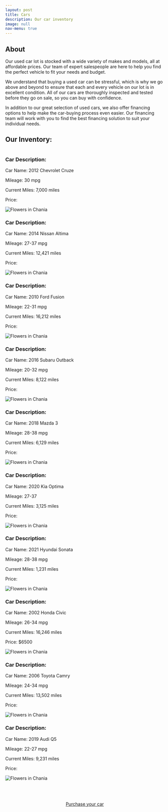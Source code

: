 ```yaml
---
layout: post
title: Cars
description: Our car inventory
image: null
nav-menu: true
---
```

<h2 id="content">About</h2>
<p>Our used car lot is stocked with a wide variety of makes and models, all at affordable prices. Our team of expert salespeople are here to help you find the perfect vehicle to fit your needs and budget.

We understand that buying a used car can be stressful, which is why we go above and beyond to ensure that each and every vehicle on our lot is in excellent condition. All of our cars are thoroughly inspected and tested before they go on sale, so you can buy with confidence.

In addition to our great selection of used cars, we also offer financing options to help make the car-buying process even easier. Our financing team will work with you to find the best financing solution to suit your individual needs.</p>

<h2>Our Inventory:</h2>
<div class="column">
<div class="row">
	<div class="6u 12u$(small)">
		<h3>Car Description:</h3>
		<p>Car Name: 2012 Chevrolet Cruze<br></p>
		<p>Mileage: 30 mpg<br></p>
		<p>Current Miles: 7,000 miles<br></p>
		<p>Price: <br></p>
	</div>
	<div width="20%" class="6u$ 12u$(small)">
		<img src="/assets/images/chevrolet-cruze.jpg" alt="Flowers in Chania">
</div>
<div class="row">
	<div class="6u 12u$(small)">
		<h3>Car Description:</h3>
		<p>Car Name: 2014 Nissan Altima<br></p>
		<p>Mileage: 27-37 mpg<br></p>
		<p>Current Miles: 12,421 miles<br></p>
		<p>Price: <br></p>
	</div>
	<div class="6u$ 12u$(small)">
		<img src="/assets/images/nissan-altima.jpg" alt="Flowers in Chania">
</div>
<div class="row">
	<div class="6u 12u$(small)">
		<h3>Car Description:</h3>
		<p>Car Name: 2010 Ford Fusion<br></p>
		<p>Mileage: 22-31 mpg<br></p>
		<p>Current Miles: 16,212 miles<br></p>
		<p>Price: <br></p>
	</div>
	<div class="6u$ 12u$(small)">
		<img src="/assets/images/ford-fusion.webp" alt="Flowers in Chania">
</div>
<div class="row">
	<div class="6u 12u$(small)">
		<h3>Car Description:</h3>
		<p>Car Name: 2016 Subaru Outback<br></p>
		<p>Mileage: 20-32 mpg<br></p>
		<p>Current Miles: 8,122 miles<br></p>
		<p>Price: <br></p>
	</div>
	<div class="6u$ 12u$(small)">
		<img src="/assets/images/subaru-outback.jpg" alt="Flowers in Chania">
</div>
<div class="row">
	<div class="6u 12u$(small)">
		<h3>Car Description:</h3>
		<p>Car Name: 2018 Mazda 3<br></p>
		<p>Mileage: 28-38 mpg<br></p>
		<p>Current Miles: 6,129 miles<br></p>
		<p>Price: <br></p>
	</div>
	<div class="6u$ 12u$(small)">
		<img src="/assets/images/mazda-3.jpg" alt="Flowers in Chania">
</div>
<div class="row">
	<div class="6u 12u$(small)">
		<h3>Car Description:</h3>
		<p>Car Name: 2020 Kia Optima<br></p>
		<p>Mileage: 27-37<br></p>
		<p>Current Miles: 3,125 miles<br></p>
		<p>Price: <br></p>
	</div>
	<div class="6u$ 12u$(small)">
		<img src="/assets/images/kia-optima.webp" alt="Flowers in Chania">
</div>
<div class="row">
	<div class="6u 12u$(small)">
		<h3>Car Description:</h3>
		<p>Car Name: 2021 Hyundai Sonata<br></p>
		<p>Mileage: 28-38 mpg<br></p>
		<p>Current Miles: 1,231 miles<br></p>
		<p>Price: <br></p>
	</div>
	<div class="6u$ 12u$(small)">
		<img src="/assets/images/hyundai-sonata.jpg" alt="Flowers in Chania">
</div>
<div class="row">
	<div class="6u 12u$(small)">
		<h3>Car Description:</h3>
		<p>Car Name: 2002 Honda Civic<br></p>
		<p>Mileage: 26-34 mpg<br></p>
		<p>Current Miles: 16,246 miles<br></p>
		<p>Price: $6500<br></p>
	</div>
	<div class="6u$ 12u$(small)">
		<img src="/assets/images/honda-civic.jpg" alt="Flowers in Chania">
</div>
<div class="row">
	<div class="6u 12u$(small)">
		<h3>Car Description:</h3>
		<p>Car Name: 2006 Toyota Camry<br></p>
		<p>Mileage: 24-34 mpg<br></p>
		<p>Current Miles: 13,502 miles<br></p>
		<p>Price: <br></p>
	</div>
	<div class="6u$ 12u$(small)">
		<img src="/assets/images/toyota-camry.jpg" alt="Flowers in Chania">
</div>
<div class="row">
	<div class="6u 12u$(small)">
		<h3>Car Description:</h3>
		<p>Car Name: 2019 Audi Q5<br></p>
		<p>Mileage: 22-27 mpg<br></p>
		<p>Current Miles: 9,231 miles<br></p>
		<p>Price: <br></p>
	</div>
	<div class="6u$ 12u$(small)">
		<img src="/assets/images/audi-q5.webp" alt="Flowers in Chania">
</div>
</div>
<br>
<br>
<br>
<p align = "center">
<a href="purchase-form.html	" class="button special">Purchase your car</a>
</p>